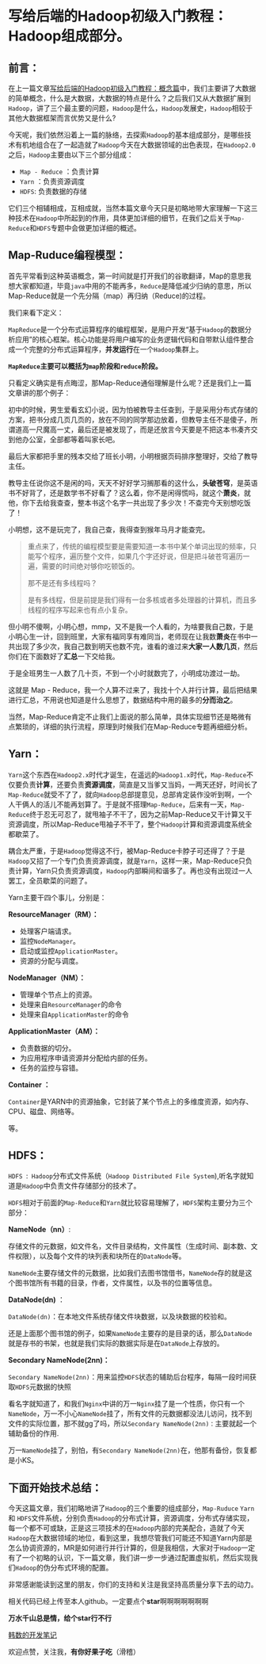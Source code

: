 # 写给后端的Hadoop初级入门教程：Hadoop组成部分。

## 前言：

在上一篇文章[写给后端的Hadoop初级入门教程：概念篇](https://juejin.im/post/5dec7ec5e51d45581e43ff17)中，我们主要讲了大数据的简单概念，什么是大数据，大数据的特点是什么？之后我们又从大数据扩展到`Hadoop`，讲了三个最主要的问题，`Hadoop`是什么，`Hadoop`发展史，`Hadoop`相较于其他大数据框架而言优势又是什么?

今天呢，我们依然沿着上一篇的脉络，去探索`Hadoop`的基本组成部分，是哪些技术有机地组合在了一起造就了`Hadoop`今天在大数据领域的出色表现，在`Hadoop2.0`之后，`Hadoop`主要由以下三个部分组成：

- `Map - Reduce` ：负责计算
- `Yarn` ：负责资源调度
- `HDFS`: 负责数据的存储

它们三个相辅相成，互相成就，当然本篇文章今天只是初略地带大家理解一下这三种技术在`Hadoop`中所起到的作用，具体更加详细的细节，在我们之后关于`Map-Reduce`和`HDFS`专题中会做更加详细的概述。

## Map-Ruduce编程模型：

首先平常看到这种英语概念，第一时间就是打开我们的谷歌翻译，Map的意思我想大家都知道，毕竟`java`中用的不能再多，`Reduce`是降低减少归纳的意思，所以Map-Reduce就是一个先分隔（map）再归纳（Reduce)的过程。

我们来看下定义：

`MapReduce`是一个分布式运算程序的编程框架，是用户开发“基于`Hadoop`的数据分析应用”的核心框架。核心功能是将用户编写的业务逻辑代码和自带默认组件整合成一个完整的分布式运算程序，**并发运行**在一个`Hadoop`集群上。

**`MapReduce`主要可以概括为`map`阶段和`reduce`阶段。** 

只看定义确实是有点晦涩，那Map-Reduce通俗理解是什么呢？还是我们上一篇文章讲的那个例子：

初中的时候，男生爱看玄幻小说，因为怕被教导主任查到，于是采用分布式存储的方案，把书分成几页几页的，放在不同的同学那边放着，但教导主任不是傻子，所谓道高一尺魔高一丈，最后还是被发现了，而是还放言今天要是不把这本书凑齐交到他办公室，全部都等着叫家长吧。

最后大家都把手里的残本交给了班长小明，小明根据页码排序整理好，交给了教导主任。

教导主任说你这不是闲的吗，天天不好好学习搁那看的这什么，**头破苍穹**，是英语书不好背了，还是数学书不好看了？这么着，你不是闲得慌吗，就这个**萧炎**，就他，你下去给我查查，整本书这个名字一共出现了多少次！不查完今天别想吃饭了！

小明想，这不是玩完了，我自己查，我得查到猴年马月才能查完。

> 重点来了，传统的编程模型要是需要知道一本书中某个单词出现的频率，只能写个程序，遍历整个文件，如果几个字还好说，但是把斗破苍穹遍历一遍，需要的时间绝对够你吃顿饭的。
>
> 那不是还有多线程吗？
>
> 是有多线程，但是前提是我们得有一台多核或者多处理器的计算机，而且多线程的程序写起来也有点小复杂。

但小明不傻啊，小明心想，mmp，又不是我一个人看的，为啥要我自己数，于是小明心生一计，回到班里，大家有福同享有难同当，老师现在让我数**萧炎**在书中一共出现了多少次，我自己数到明天也数不完，谁看的谁过来**大家一人数几页**，然后你们在下面数好了**汇总**一下交给我。

于是全班男生一人数了几十页，不到一个小时就数完了，小明成功渡过一劫。

这就是 Map - Reduce，我一个人算不过来了，我找十个人并行计算，最后把结果进行汇总，不用说也知道是什么思想了，数据结构中用的最多的**分而治之**。

当然，Map-Reduce肯定不止我们上面说的那么简单，具体实现细节还是略微有点繁琐的，详细的执行流程，原理到时候我们在Map-Reduce专题再细细分析。

## Yarn：

`Yarn`这个东西在`Hadoop2.x`时代才诞生，在遥远的`Hadoop1.x`时代，`Map-Reduce`不仅要负责**计算**，还要负责**资源调度**，简直是又当爹又当妈，一两天还好，时间长了`Map-Reduce`就受不了了，就向`Hadoop`总部提意见，总部肯定装作没听到啊，一个人干俩人的活儿不能再划算了。于是就不搭理`Map-Reduce`，后来有一天，`Map-Reduce`终于忍无可忍了，就甩袖子不干了，因为之前Map-Reduce又干计算又干资源调度，所以Map-Reduce甩袖子不干了，整个`Hadoop`计算和资源调度系统全都歇菜了。

耦合太严重，于是`Hadoop`觉得这不行，被Map-Reduce卡脖子可还得了？于是`Hadoop`又招了一个专门负责资源调度，就是`Yarn`，这样一来，Map-Reduce只负责计算，Yarn只负责资源调度，`Hadoop`内部瞬间和谐多了。再也没有出现过一人罢工，全员歇菜的问题了。

Yarn主要干四个事儿，分别是：

**ResourceManager（RM）：**

- 处理客户端请求。
- 监控`NodeManager`。
- 启动或监控`ApplicationMaster`。
- 资源的分配与调度。

**NodeManager（NM）：**

- 管理单个节点上的资源。
- 处理来自`ResourceManager`的命令
- 处理来自`ApplicationMaster`的命令

**ApplicationMaster（AM）：**

- 负责数据的切分。
- 为应用程序申请资源并分配给内部的任务。
- 任务的监控与容错。

**Container ：**

​    `Container`是YARN中的资源抽象，它封装了某个节点上的多维度资源，如内存、CPU、磁盘、网络等。

等。

## HDFS：

`HDFS `:` Hadoop`分布式文件系统（`Hadoop Distributed File System`),听名字就知道是`Hadoop`中负责文件存储部分的技术了。

`HDFS`相对于前面的`Map-Reduce`和`Yarn`就比较容易理解了，`HDFS`架构主要分为三个部分：

**NameNode（nn）**:

存储文件的元数据，如文件名，文件目录结构，文件属性（生成时间、副本数、文件权限），以及每个文件的块列表和块所在的`DataNode`等。

`NameNode`主要存储文件的元数据，比如我们去图书馆借书，`NameNode`存的就是这个图书馆所有书籍的目录，作者，文件属性，以及书的位置等信息。

**DataNode(dn)** ：

`DataNode(dn)`：在本地文件系统存储文件块数据，以及块数据的校验和。

还是上面那个图书馆的例子，如果`NameNode`主要存的是目录的话，那么`DataNode`就是存书的书架，也就是我们实际的数据实际是在`DataNode`上存放的。

**Secondary NameNode(2nn)：**

`Secondary NameNode(2nn)`：用来监控`HDFS`状态的辅助后台程序，每隔一段时间获取`HDFS`元数据的快照

看名字就知道了，和我们`Nginx`中讲的万一`Nginx`挂了是一个性质，你只有一个`NameNode`，万一不小心`NameNode`挂了，所有文件的元数据都没法儿访问，找不到文件的实际位置，那不就gg了吗，所以`Secondary NameNode(2nn)：`主要就起一个辅助备份的作用.

万一`NameNode`挂了，别怕，有`Secondary NameNode(2nn)`在，他那有备份，恢复都是小KS。



## 下面开始技术总结：

今天这篇文章，我们初略地讲了`Hadoop`的三个重要的组成部分，`Map-Ruduce` `Yarn` 和 `HDFS`文件系统，分别负责`Hadoop`的分布式计算，资源调度，分布式存储实现，每一个都不可或缺，正是这三项技术的在`Hadoop`内部的完美配合，造就了今天`Hadoop`在大数据领域的地位，看到这里，我想尽管我们可能还不知道Yarn内部是怎么协调资源的，MR是如何进行并行计算的，但是我相信，大家对于`Hadoop`一定有了一个初略的认识，下一篇文章，我们讲一步一步通过配置虚拟机，然后实现我们`Hadoop`的伪分布式环境的配置。

非常感谢能读到这里的朋友，你们的支持和关注是我坚持高质量分享下去的动力。

相关代码已经上传至本人github。一定要点个**star**啊啊啊啊啊啊啊

**万水千山总是情，给个star行不行**

[韩数的开发笔记](https://github.com/hanshuaikang/HanShu-Note)

欢迎点赞，关注我，**有你好果子吃**（滑稽）





